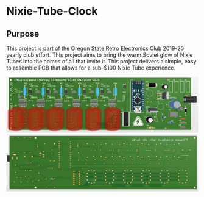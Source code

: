 # Nixie-Tube-Clock

## Purpose

This project is part of the Oregon State Retro Electronics Club 2019-20 yearly club effort. This project aims to bring the warm Soviet glow of Nixie Tubes into the homes of all that invite it. This project delivers a simple, easy to assemble PCB that allows for a sub-$100 Nixie Tube experience.

![PCB_TOP](https://github.com/hallmac/Nixie-Tube-Clock/blob/master/PCB%20Files/Images/PCB_Top.JPG)
![PCB_BOTTOM](https://github.com/hallmac/Nixie-Tube-Clock/blob/master/PCB%20Files/Images/PCB_Bottom.JPG)
